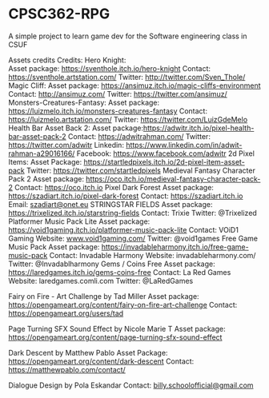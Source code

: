 # CPSC362-RPG
 A simple project to learn game dev for the Software engineering class in CSUF
 
 Assets credits
Credits:
Hero Knight: 	
Asset package: https://sventhole.itch.io/hero-knight
Contact: https://sventhole.artstation.com/ 
 Twitter: http://twitter.com/Sven_Thole/ 
Magic Cliff: 
Asset package: https://ansimuz.itch.io/magic-cliffs-environment
Contact: http://ansimuz.com/ 
 Twitter: https://twitter.com/ansimuz/ 
Monsters-Creatures-Fantasy:
Asset package: https://luizmelo.itch.io/monsters-creatures-fantasy
Contact: https://luizmelo.artstation.com/ 
Twitter: https://twitter.com/LuizGdeMelo
Health Bar Asset Back 2:
Asset package:https://adwitr.itch.io/pixel-health-bar-asset-pack-2
Contact: https://adwitrahman.com/
Twitter: https://twitter.com/adwitr
Linkedin: https://www.linkedin.com/in/adwit-rahman-a29016166/
Facebook: https://www.facebook.com/adwitr
2d Pixel Items:
Asset Package: https://startledpixels.itch.io/2d-pixel-item-asset-pack
Twitter: https://twitter.com/startledpixels
Medieval Fantasy Character Pack 2
Asset package: https://oco.itch.io/medieval-fantasy-character-pack-2 
Contact: https://oco.itch.io 
Pixel Dark Forest
Asset package: https://szadiart.itch.io/pixel-dark-forest
Contact: https://szadiart.itch.io 
Email: szadiart@onet.eu 
STRINGSTAR FIELDS
Asset package: https://trixelized.itch.io/starstring-fields 
Contact: Trixie 
Twitter: @Trixelized  
Platformer Music Pack Lite
Asset package: https://void1gaming.itch.io/platformer-music-pack-lite 
Contact: VOiD1 Gaming
Website: www.void1gaming.com/
Twitter: @void1games
Free Game Music Pack
Asset package: https://invadableharmony.itch.io/free-game-music-pack 
Contact: Invadable Harmony 
Website: invadableharmony.com/ 
Twitter: @Invadablharmony 
Gems / Coins Free
Asset package: https://laredgames.itch.io/gems-coins-free 
Contact: La Red Games 
Website: laredgames.comli.com 
Twitter: @LaRedGames

Fairy on Fire - Art Challenge by Tad Miller
Asset package: https://opengameart.org/content/fairy-on-fire-art-challenge 
Contact: https://opengameart.org/users/tad 

Page Turning SFX Sound Effect by Nicole Marie T
Asset package: https://opengameart.org/content/page-turning-sfx-sound-effect 

Dark Descent by Matthew Pablo
Asset Package: https://opengameart.org/content/dark-descent 
Contact: https://matthewpablo.com/contact/ 

Dialogue Design by Pola Eskandar
Contact: billy.schoolofficial@gmail.com 
